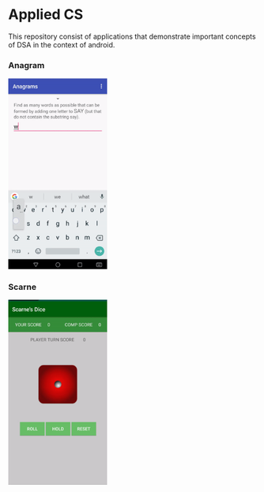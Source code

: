 # Applied CS 
This repository consist of applications that demonstrate important concepts of DSA in the context of android.  

### Anagram
<img src="https://raw.githubusercontent.com/ashcyber/applied-cs/master/anagram/anagram.gif" width="200px">


### Scarne 
<img src="https://raw.githubusercontent.com/ashcyber/applied-cs/master/ScarnesDice/scarne.gif" width="200px">
